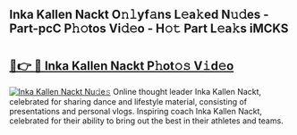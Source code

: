 ## Inka Kallen Nackt O𝚗𝚕yf𝚊ns L𝚎a𝚔ed N𝚞𝚍es - Part-pcC P𝚑𝚘tos Vi𝚍𝚎o - H𝚘𝚝 Part L𝚎a𝚔s iMCKS

# <h2><a href="http://kf9lro5.oniu.top/?m=Inka+Kallen+Nackt">🔗👉 🔴 Inka Kallen Nackt P𝚑ot𝚘𝚜 V𝚒d𝚎o</a></h2>

[![Inka Kallen Nackt Nu𝚍e𝚜](https://i.imgur.com/0qMVB7G.gif)](http://kf9lro5.oniu.top/?m=Inka+Kallen+Nackt)
Online thought leader Inka Kallen Nackt, celebrated for sharing dance and lifestyle material, consisting of presentations and personal vlogs. Inspiring coach Inka Kallen Nackt, celebrated for their ability to bring out the best in their athletes and teams.  

